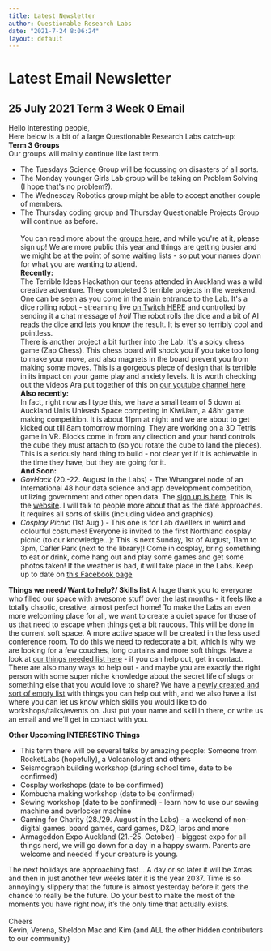 ```yaml
---
title: Latest Newsletter
author: Questionable Research Labs
date: "2021-7-24 8:06:24"
layout: default
---
```

# Latest Email Newsletter

## **25 July 2021** Term 3 Week 0 Email


Hello interesting people,<br>
Here below is a bit of a large Questionable Research Labs catch-up: <br>
**Term 3 Groups**<br>
Our groups will mainly continue like last term.<br>
*	The Tuesdays Science Group will be focussing on disasters of all sorts.<br>
*	The Monday younger Girls Lab group will be taking on Problem Solving (I hope that's no problem?).<br>
*	The Wednesday Robotics group might be able to accept another couple of members.<br>
*	The Thursday coding group and Thursday Questionable Projects Group will continue as before.<br><br>
You can read more about the [groups here](https://questionable.org.nz/info/groups/), and while you're at it, please sign up! We are more public this year and things are getting busier and we might be at the point of some waiting lists - so put your names down for what you are wanting to attend.<br>
**Recently:**<br>
The Terrible Ideas Hackathon our teens attended in Auckland was a wild creative adventure. They completed 3 terrible projects in the weekend. One can be seen as you come in the main entrance to the Lab. It's a dice rolling robot - streaming live [on Twitch HERE](https://twitch.tv/truerandomqrl) and controlled by sending it a chat message of *!roll*  The robot rolls the dice and a bit of AI reads the dice and lets you know the result. It is ever so terribly cool and pointless.<br>
There is another project a bit further into the Lab. It's a spicy chess game (Zap Chess). This chess board will shock you if you take too long to make your move, and also magnets in the board prevent you from making some moves. This is a gorgeous piece of design that is terrible in its impact on your game play and anxiety levels. It is worth checking out the videos Ara put together of this on [our youtube channel here](https://www.youtube.com/channel/UCGOVwhmDK7drWZqfBZ5JgGw)<br>
**Also recently:**<br>
In fact, right now as I type this, we have a small team of 5 down at Auckland Uni’s Unleash Space competing in KiwiJam, a 48hr game making competition. It is about 11pm at night and we are about to get kicked out till 8am tomorrow morning. They are working on a 3D Tetris game in VR. Blocks come in from any direction and your hand controls the cube they must attach to (so you rotate the cube to land the pieces). This is a seriously hard thing to build - not clear yet if it is achievable in the time they have, but they are going for it. <br>
**And Soon:**<br>
*	*GovHack* (20.-22. August in the Labs) - The Whangarei node of an International 48 hour data science and app development competition, utilizing government and other open data. The [sign up is here](https://docs.google.com/spreadsheets/d/1UhTW98BuNCWg1k6J--XQj652ssznGw3b9SQXzdp8Qvg/edit?resourcekey#gid=375409997). This is the [website](https://govhack.org/). I will talk to people more about that as the date approaches. It requires all sorts of skills (including video and graphics).<br>
*	*Cosplay Picnic*  (1st Aug ) -  This one is for Lab dwellers in weird and colourful costumes! Everyone is invited to the first Northland cosplay picnic (to our knowledge...): This is next Sunday, 1st of August, 11am to 3pm, Cafler Park (next to the library)! Come in cosplay, bring something to eat or drink, come hang out and play some games and get some photos taken! If the weather is bad, it will take place in the Labs. Keep up to date on [this Facebook page](https://www.facebook.com/events/558786705145664) <br> 

**Things we need/ Want to help?/ Skills list**
A huge thank you to everyone who filled our space with awesome stuff over the last months - it feels like a totally chaotic, creative, almost perfect home! To make the Labs an even more welcoming place for all, we want to create a quiet space for those of us that need to escape when things get a bit raucous. This will be done in the current soft space. A more active space will be created in the less used conference room. To do this we need to redecorate a bit, which is why we are looking for a few couches, long curtains and more soft things. Have a look at [our things needed list here](https://docs.google.com/spreadsheets/d/1TFQmqTltRlaX5r1e8LUO2exS7xOVmQVlGUr9vOLg6N4/edit#gid=0) - if you can help out, get in contact.<br>
There are also many ways to help out - and maybe you are exactly the right person with some super niche knowledge about the secret life of slugs or something else that you would love to share? We have a [newly created and sort of empty list](https://docs.google.com/spreadsheets/d/1TFQmqTltRlaX5r1e8LUO2exS7xOVmQVlGUr9vOLg6N4/edit#gid=1880260434) with things you can help out with, and we also have a list where you can let us know which skills you would like to do workshops/talks/events on. Just put your name and skill in there, or write us an email and we'll get in contact with you.<br>

**Other Upcoming INTERESTING Things**
*	This term there will be several talks by amazing people: Someone from RocketLabs (hopefully), a Volcanologist and others<br>
*	Seismograph building workshop (during school time, date to be confirmed)<br>
*	Cosplay workshops (date to be confirmed)
*	Kombucha making workshop (date to be confirmed)
*	Sewing workshop (date to be confirmed) - learn how to use our sewing machine and overlocker machine
*	Gaming for Charity (28./29. August in the Labs) - a weekend of non-digital games, board games, card games, D&D, larps and more
*	Armageddon Expo Auckland (21.-25. October) - biggest expo for all things nerd, we will go down for a day in a happy swarm. Parents are welcome and needed if your creature is young.<br>

The next holidays are approaching fast... A day or so later it will be Xmas and then in just another few weeks later it is the year 2037. Time is so annoyingly slippery that the future is almost yesterday before it gets the chance to really be the future. Do your best to make the most of the moments you have right now, it’s the only time that actually exists.<br><br>
Cheers<br>
Kevin, Verena, Sheldon Mac and Kim (and ALL the other hidden contributors to our community)